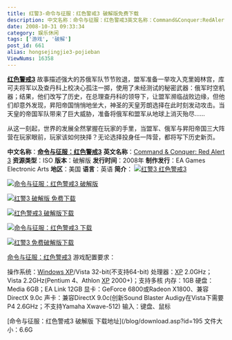```yaml
---
title: 红警3-命令与征服：红色警戒3 破解版免费下载
description: 中文名称：命令与征服：红色警戒3英文名称：Command&Conquer:RedAlert3资源类型：ISO版本：破解版发行时间：2008年
date: 2008-10-31 09:33:34
category: 娱乐休闲
tags: ['游戏', '破解']
post_id: 661
alias: hongsejingjie3-pojieban
ViewNums: 16358
---
```


**[红色警戒3](/blog/hongsejingjie3-pojieban)** 故事描述强大的苏俄军队节节败退，盟军准备一举攻入克里姆林宫，库可夫将军以及查丹科上校决心孤注一掷，使用了未经测试的秘密武器：俄军时空机器；结果，他们改写了历史，在总理查丹科的领导下，让盟军濒临战败边缘，但他们却意外发现，昇阳帝国悄悄地坐大，神圣的天皇芳朗选择在此时刻发动攻击。当天皇的帝国军队带来了巨大威胁，准备将俄军和盟军从地球上消灭殆尽……

从这一刻起，世界的发展全然掌握在玩家的手里，当盟军、俄军与昇阳帝国三大阵营在玩家眼前，玩家该如何抉择？无论选择投身任一阵营，都将写下历史新页。

**中文名称**：**[命令与征服：红色警戒3](/blog/hongsejingjie3-pojieban)**
**英文名称**：[Command & Conquer: Red Alert 3](/blog/hongsejingjie3-pojieban)
**资源类型**：ISO
**版本**：破解版
**发行时间**：2008年
**制作发行**：EA Games
Electronic Arts
**地区**：美国
**语言**：英语
**简介**：
[![红警3 红色警戒3](http://img.verycd.com/posts/0810/post-228427-1225324464.jpg)](/blog/hongsejingjie3-pojieban)

[![命令与征服：红色警戒3 破解版](http://www.tothegame.com/res/game/7667/feature/2008-06-24/screen1_large.jpg)](/blog/hongsejingjie3-pojieban)

[![红警3 破解版 免费下载](http://www.tothegame.com/res/game/7667/feature/2008-07-16/screen4_large.jpg)](/blog/hongsejingjie3-pojieban)

[![红色警戒3 破解版下载](http://www.tothegame.com/res/game/7667/feature/2008-07-16/screen3_large.jpg)](/blog/hongsejingjie3-pojieban)

[![命令与征服：红色警戒3 下载](http://www.tothegame.com/res/game/7667/feature/2008-07-16/screen2_large.jpg)](/blog/hongsejingjie3-pojieban)

[![红警3 免费破解版下载](http://www.tothegame.com/res/game/7667/feature/2008-07-16/screen1_large.jpg)](/blog/hongsejingjie3-pojieban)

[命令与征服：红色警戒3](/blog/hongsejingjie3-pojieban) 游戏配置要求：

操作系统：[Windows XP](/blog/deepin-ghost-xp-sp3-v90-iso)/Vista 32-bit(不支持64-bit)
处理器：[XP](/blog/deepin-ghost-windows-xp-sp3-v81) 2.0GHz；Vista 2.2GHz(Pentium 4、Athlon [XP](/blog/deepin-litexp-windows-xp-sp3-v62) 2000+)；支持多核
内存：1GB
硬盘：Media 6GB；EA Link 12GB
显卡：GeForce 6800或Radeon X1800、兼容DirectX 9.0c
声卡：兼容DirectX 9.0c(创新Sound Blaster Audigy在Vista下需要P4 2.6GHz；不支持Yamaha Xwave-512)
输入：键盘、鼠标

[命令与征服：红色警戒3 破解版 下载地址](/blog/download.asp?id=195
文件大小：6.6G

